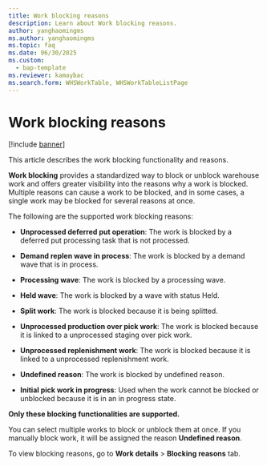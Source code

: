 ```yaml
---
title: Work blocking reasons
description: Learn about Work blocking reasons.
author: yanghaomingms
ms.author: yanghaomingms
ms.topic: faq
ms.date: 06/30/2025
ms.custom:
  - bap-template
ms.reviewer: kamaybac
ms.search.form: WHSWorkTable, WHSWorkTableListPage
---
```


# Work blocking reasons

[!include [banner](../includes/banner.md)]

This article describes the work blocking functionality and reasons.

**Work blocking** provides a standardized way to block or unblock warehouse work and offers greater visibility into the reasons why a work is blocked. Multiple reasons can cause a work to be blocked, and in some cases, a single work may be blocked for several reasons at once.

The following are the supported work blocking reasons:

- **Unprocessed deferred put operation**: The work is blocked by a deferred put processing task that is not processed.

- **Demand replen wave in process**: The work is blocked by a demand wave that is in process.

- **Processing wave**: The work is blocked by a processing wave.

- **Held wave**: The work is blocked by a wave with status Held.

- **Split work**: The work is blocked because it is being splitted.

- **Unprocessed production over pick work**: The work is blocked because it is linked to a unprocessed staging over pick work.

- **Unprocessed replenishment work**: The work is blocked because it is linked to a unprocessed replenishment work.

- **Undefined reason**: The work is blocked by undefined reason.

- **Initial pick work in progress**: Used when the work cannot be blocked or unblocked because it is in an in progress state.

**Only these blocking functionalities are supported.**

You can select multiple works to block or unblock them at once. If you manually block work, it will be assigned the reason **Undefined reason**.

To view blocking reasons, go to **Work details** > **Blocking reasons** tab.